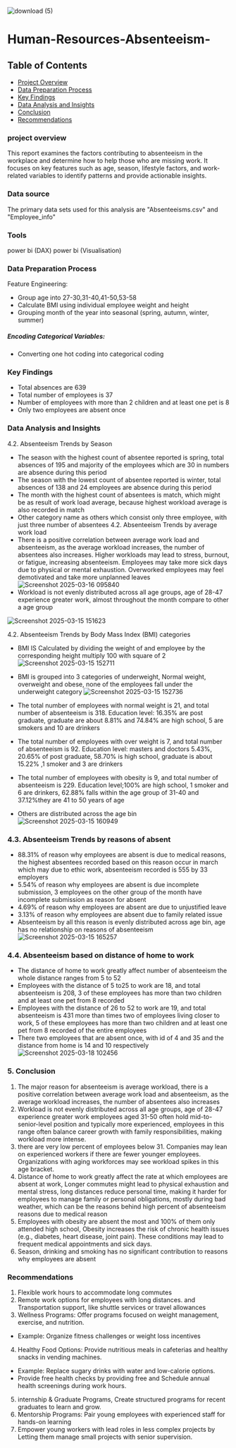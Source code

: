 ![download (5)](https://github.com/user-attachments/assets/5d07540d-7e09-4732-bd58-8283c46bb6f4)

# Human-Resources-Absenteeism-

## Table of Contents  
- [Project Overview](#project-overview)  
- [Data Preparation Process](#data-preparation-process)  
- [Key Findings](#key-findings)  
- [Data Analysis and Insights](#data-analysis-and-insights)  
- [Conclusion](#conclusion)  
- [Recommendations](#recommendations)  

### project overview
This report examines the factors contributing to absenteeism in the workplace and determine how to help those who are missing work.  It focuses on key features such as age, season, lifestyle factors, and work-related variables to identify patterns and provide actionable insights.

### Data source 
The primary data sets used for this analysis are "Absenteeisms.csv" and "Employee_info" 

### Tools
power bi (DAX) 
power bi (Visualisation)


### Data Preparation Process
Feature Engineering:
- Group age into 27-30,31-40,41-50,53-58
- Calculate BMI using individual employee weight and height
- Grouping month of the year into seasonal (spring, autumn, winter, summer)

##### Encoding Categorical Variables:
- Converting one hot coding into categorical coding
### Key Findings
- Total absences are 639
- Total number of employees is 37
-	Number of employees with more than 2 children and at least one pet is 8
-	Only two employees are absent once

### Data Analysis and Insights
4.2. Absenteeism Trends by Season
-	The season with the highest count of absentee reported is spring, total absences of 195 and majority of the employees which are 30 in numbers are absence during this period
-	The season with the lowest count of absentee reported is winter, total absences of 138 and 24 employees are absence during this period
-	The month with the highest count of absentees is match, which might be as result of work load average, because highest workload average is also recorded in match
-	Other category name as others which consist only three employee, with just three number of absentees
4.2. Absenteeism Trends by average work load
-	There is a positive correlation between average work load and absenteeism, as the average workload increases, the number of absentees also increases.  Higher workloads may lead to stress, burnout, or fatigue, increasing absenteeism.  Employees may take more sick days due to physical or mental exhaustion. Overworked employees may feel demotivated and take more unplanned leaves
  ![Screenshot 2025-03-16 095840](https://github.com/user-attachments/assets/118947d8-8ef8-4ada-a5d2-7f64635bcd5c)
-	Workload is not evenly distributed across all age groups, age of 28-47 experience greater work, almost throughout the month compare to other a
age group

![Screenshot 2025-03-15 151623](https://github.com/user-attachments/assets/a26102d8-a466-4f51-b681-bf56a1e2e821)

4.2. Absenteeism Trends by Body Mass Index (BMI) categories
-	BMI IS Calculated by dividing the weight of and employee by the corresponding height multiply 100 with square of 2
  ![Screenshot 2025-03-15 152711](https://github.com/user-attachments/assets/805b09a0-9098-4fa3-94c5-222762e07105)
- BMI is grouped into 3 categories of underweight, Normal weight, overweight and obese, none of the employees fall under the underweight category
  ![Screenshot 2025-03-15 152736](https://github.com/user-attachments/assets/7efc5d25-0e25-4919-b7fc-37c5b042eec9)
-	The total number of employees with normal weight is 21, and total number of absenteeism is 318. Education level: 16.35% are post graduate, graduate are about 8.81% and 74.84% are high school, 5 are smokers and 10 are drinkers

-	The total number of employees with over weight is 7, and total number of absenteeism is 92. Education level: masters and doctors 5.43%, 20.65% of post graduate, 58.70% is high school, graduate is about 15.22% ,1 smoker and 3 are drinkers

-	The total number of employees with obesity is 9, and total number of absenteeism is 229. Education level;100% are high school, 1 smoker and 6 are drinkers, 62.88% falls within the age group of 31-40 and 37.12%they are 41 to 50 years of age 

-	Others are distributed across the age bin
  ![Screenshot 2025-03-15 160949](https://github.com/user-attachments/assets/6751b263-fa56-487b-b0b0-70568e67803e)

### 4.3. Absenteeism Trends by reasons of absent
-	88.31% of reason why employees are absent is due to medical reasons, the highest absentees recorded based on this reason occur in march which may due to ethic work, absenteeism recorded is 555 by 33 employers 
-	5.54% of reason why employees are absent is due incomplete submission, 3 employees on the other group of the month have incomplete submission as reason for absent
-	4.69% of reason why employees are absent are due to unjustified leave
-	3.13% of reason why employees are absent due to family related issue 
-	Absenteeism by all this reason is evenly distributed across age bin, age has no relationship on reasons of absenteeism
  ![Screenshot 2025-03-15 165257](https://github.com/user-attachments/assets/40e2ff16-55c8-4a77-8570-c84ba223d9fe)
### 4.4. Absenteeism based on distance of home to work
-	The distance of home to work greatly affect number of absenteeism the whole distance ranges from 5 to 52
-	Employees with the distance of 5 to25 to work are 18, and total absenteeism is 208, 3 of these employees has more than two children and at least one pet from 8 recorded
-	Employees with the distance of 26 to 52 to work are 19, and total absenteeism is 431 more than times two of employees living closer to work, 5 of these employees has more than two children and at least one pet from 8 recorded of the entire employees
-	There two employees that are absent once, with id of 4 and 35 and the distance from home is 14 and 10 respectively
  ![Screenshot 2025-03-18 102456](https://github.com/user-attachments/assets/cfaf3bfb-0262-4aa3-9971-8d433edb405f)

### 5. Conclusion

1.	The major reason for absenteeism is average workload, there is a positive correlation between average work load and absenteeism, as the average workload increases, the number of absentees also increases
2.	Workload is not evenly distributed across all age groups, age of 28-47 experience greater              work employees aged 31-50 often hold mid-to-senior-level position and typically more experienced, employees in this range often balance career growth with family responsibilities, making workload more intense.
3.	there are very low percent of employees below 31.  Companies may lean on experienced workers if there are fewer younger employees. Organizations with aging workforces may see workload spikes in this age bracket.
4.	Distance of home to work greatly affect the rate at which employees are absent at work,
Longer commutes might lead to physical exhaustion and mental stress, long distances reduce personal time, making it harder for employees to manage family or personal obligations, mostly during bad weather, which can be the reasons behind high percent of absenteeism reasons due to medical reason
5.	Employees with obesity are absent the most and 100% of them only attended high school, Obesity increases the risk of chronic health issues (e.g., diabetes, heart disease, joint pain). These conditions may lead to frequent medical appointments and sick days.
6.	Season, drinking and smoking has no significant contribution to reasons why employees are absent

### Recommendations
1. Flexible work hours to accommodate long commutes
2. 	Remote work options for employees with long distances. and Transportation support, like shuttle services or travel allowances
3. 	Wellness Programs: Offer programs focused on weight management, exercise, and nutrition. 
- Example: Organize fitness challenges or weight loss incentives
4. Healthy Food Options: Provide nutritious meals in cafeterias and healthy snacks in vending machines. 
- Example: Replace sugary drinks with water and low-calorie options.
-	Provide free health checks by providing free and Schedule annual health screenings during work hours.
5. internship & Graduate Programs, Create structured programs for recent graduates to learn and grow.
6. 	Mentorship Programs: Pair young employees with experienced staff for hands-on learning
7.	Empower young workers with lead roles in less complex projects by Letting them manage small projects with senior supervision.








  

  



 
  
  





 





















